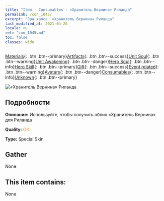 ```yaml
---
title: "Item - Consumables - «Хранитель Вернина» Риланда"
permalink: /con_1045/
excerpt: "Эра хаоса  «Хранитель Вернина» Риланда"
last_modified_at: 2021-04-26
locale: ru
ref: "con_1045.md"
toc: false
classes: wide
---
```

 [Materials](/ItemsRU/){: .btn .btn--primary}[Artifacts](/ItemsRU/Artifacts/){: .btn .btn--success}[Unit Soul](/ItemsRU/UnitSoul/){: .btn .btn--warning}[Unit Awakening](/ItemsRU/UnitAwakening/){: .btn .btn--danger}[Hero Soul](/ItemsRU/HeroSoul/){: .btn .btn--info}[Hero Skill](/ItemsRU/HeroSkill/){: .btn .btn--primary}[Gift](/ItemsRU/Gift/){: .btn .btn--success}[Event related](/ItemsRU/Events/){: .btn .btn--warning}[Avatars](/ItemsRU/Avatars/){: .btn .btn--danger}[Consumables](/ItemsRU/Consumables/){: .btn .btn--info}[Unknown](/ItemsRU/Unknown/){: .btn .btn--primary}

 ![«Хранитель Вернина» Риланда](/images/h/h_Ryland4.jpg)

## Подробности
 **Описание:** Используйте, чтобы получить облик «Хранитель Вернина» для Риланда

 **Quality:** <span style="color: #FF8C00">OK</span>

 **Type:** Special Skin

## Gather

  None

## This item contains:

  None

